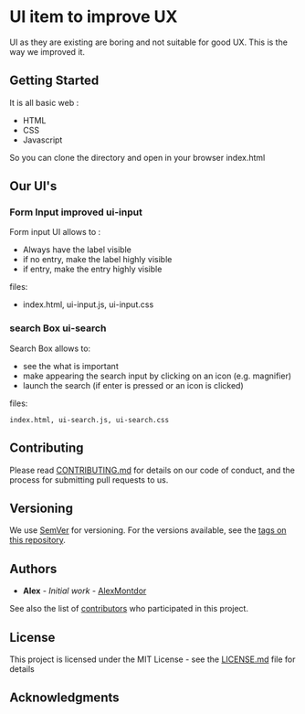 # UI item to improve UX

UI as they are existing are boring and not suitable for good UX. This is the way we improved it.


## Getting Started

It is all basic web :
- HTML
- CSS
- Javascript

So you can clone the directory and open in your browser index.html

## Our UI's
### Form Input improved ui-input
Form input UI allows to :
- Always have the label visible
- if no entry, make the label highly visible 
- if entry, make the entry highly visible

files:
- index.html, ui-input.js, ui-input.css

### search Box ui-search
Search Box allows to:
- see the what is important
- make appearing the search input by clicking on an icon (e.g. magnifier)
- launch the search (if enter is pressed or an icon is clicked)

files:

    index.html, ui-search.js, ui-search.css


## Contributing

Please read [CONTRIBUTING.md](https://gist.github.com/PurpleBooth/b24679402957c63ec426) for details on our code of conduct, and the process for submitting pull requests to us.

## Versioning

We use [SemVer](http://semver.org/) for versioning. For the versions available, see the [tags on this repository](https://github.com/your/project/tags). 

## Authors

* **Alex** - *Initial work* - [AlexMontdor](https://github.com/alexmontdor)

See also the list of [contributors](https://github.com/your/project/contributors) who participated in this project.

## License

This project is licensed under the MIT License - see the [LICENSE.md](LICENSE.md) file for details

## Acknowledgments

